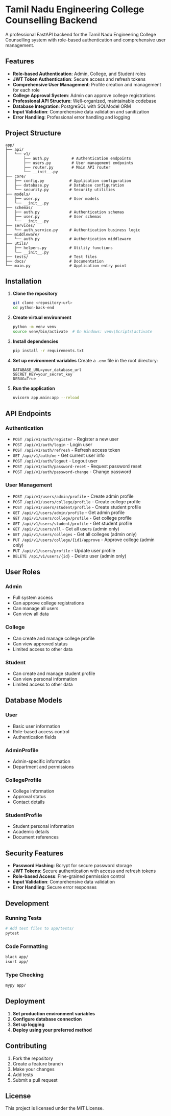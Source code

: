 # Tamil Nadu Engineering College Counselling Backend

A professional FastAPI backend for the Tamil Nadu Engineering College Counselling system with role-based authentication and comprehensive user management.

## Features

- **Role-based Authentication**: Admin, College, and Student roles
- **JWT Token Authentication**: Secure access and refresh tokens
- **Comprehensive User Management**: Profile creation and management for each role
- **College Approval System**: Admin can approve college registrations
- **Professional API Structure**: Well-organized, maintainable codebase
- **Database Integration**: PostgreSQL with SQLModel ORM
- **Input Validation**: Comprehensive data validation and sanitization
- **Error Handling**: Professional error handling and logging

## Project Structure

```
app/
├── api/
│   └── v1/
│       ├── auth.py          # Authentication endpoints
│       ├── users.py         # User management endpoints
│       ├── router.py        # Main API router
│       └── __init__.py
├── core/
│   ├── config.py           # Application configuration
│   ├── database.py         # Database configuration
│   └── security.py         # Security utilities
├── models/
│   ├── user.py             # User models
│   └── __init__.py
├── schemas/
│   ├── auth.py             # Authentication schemas
│   ├── user.py             # User schemas
│   └── __init__.py
├── services/
│   └── auth_service.py     # Authentication business logic
├── middleware/
│   └── auth.py             # Authentication middleware
├── utils/
│   ├── helpers.py          # Utility functions
│   └── __init__.py
├── tests/                  # Test files
├── docs/                   # Documentation
└── main.py                 # Application entry point
```

## Installation

1. **Clone the repository**
   ```bash
   git clone <repository-url>
   cd python-back-end
   ```

2. **Create virtual environment**
   ```bash
   python -m venv venv
   source venv/bin/activate  # On Windows: venv\Scripts\activate
   ```

3. **Install dependencies**
   ```bash
   pip install -r requirements.txt
   ```

4. **Set up environment variables**
   Create a `.env` file in the root directory:
   ```env
   DATABASE_URL=your_database_url
   SECRET_KEY=your_secret_key
   DEBUG=True
   ```

5. **Run the application**
   ```bash
   uvicorn app.main:app --reload
   ```

## API Endpoints

### Authentication
- `POST /api/v1/auth/register` - Register a new user
- `POST /api/v1/auth/login` - Login user
- `POST /api/v1/auth/refresh` - Refresh access token
- `GET /api/v1/auth/me` - Get current user info
- `POST /api/v1/auth/logout` - Logout user
- `POST /api/v1/auth/password-reset` - Request password reset
- `POST /api/v1/auth/password-change` - Change password

### User Management
- `POST /api/v1/users/admin/profile` - Create admin profile
- `POST /api/v1/users/college/profile` - Create college profile
- `POST /api/v1/users/student/profile` - Create student profile
- `GET /api/v1/users/admin/profile` - Get admin profile
- `GET /api/v1/users/college/profile` - Get college profile
- `GET /api/v1/users/student/profile` - Get student profile
- `GET /api/v1/users/all` - Get all users (admin only)
- `GET /api/v1/users/colleges` - Get all colleges (admin only)
- `PUT /api/v1/users/college/{id}/approve` - Approve college (admin only)
- `PUT /api/v1/users/profile` - Update user profile
- `DELETE /api/v1/users/{id}` - Delete user (admin only)

## User Roles

### Admin
- Full system access
- Can approve college registrations
- Can manage all users
- Can view all data

### College
- Can create and manage college profile
- Can view approved status
- Limited access to other data

### Student
- Can create and manage student profile
- Can view personal information
- Limited access to other data

## Database Models

### User
- Basic user information
- Role-based access control
- Authentication fields

### AdminProfile
- Admin-specific information
- Department and permissions

### CollegeProfile
- College information
- Approval status
- Contact details

### StudentProfile
- Student personal information
- Academic details
- Document references

## Security Features

- **Password Hashing**: Bcrypt for secure password storage
- **JWT Tokens**: Secure authentication with access and refresh tokens
- **Role-based Access**: Fine-grained permission control
- **Input Validation**: Comprehensive data validation
- **Error Handling**: Secure error responses

## Development

### Running Tests
```bash
# Add test files to app/tests/
pytest
```

### Code Formatting
```bash
black app/
isort app/
```

### Type Checking
```bash
mypy app/
```

## Deployment

1. **Set production environment variables**
2. **Configure database connection**
3. **Set up logging**
4. **Deploy using your preferred method**

## Contributing

1. Fork the repository
2. Create a feature branch
3. Make your changes
4. Add tests
5. Submit a pull request

## License

This project is licensed under the MIT License.

